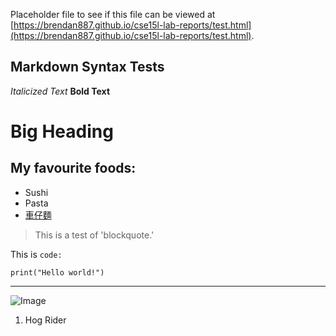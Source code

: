 Placeholder file to see if this file can be viewed at [https://brendan887.github.io/cse15l-lab-reports/test.html](https://brendan887.github.io/cse15l-lab-reports/test.html).

## Markdown Syntax Tests

*Italicized Text*
**Bold Text**
# Big Heading
## My favourite foods:
* Sushi
* Pasta
* [車仔麵](https://en.wikipedia.org/wiki/Cart_noodle)

> This is a test of 'blockquote.'

This is `code:`
```
print("Hello world!")
```

***

![Image](https://external-preview.redd.it/ySMEa0DArP9zBGzQXVzQqgqIRpzv_BThixFwDZUWtN8.png?format=pjpg&auto=webp&s=e0dcd1b1ea5a99f5f217a1d95b7376c6d44fd64e)
1. Hog Rider
